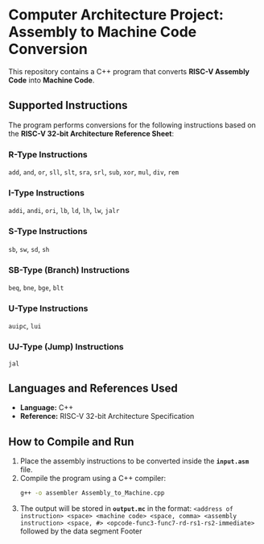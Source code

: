 
# Computer Architecture Project: Assembly to Machine Code Conversion

This repository contains a C++ program that converts **RISC-V Assembly Code** into **Machine Code**.

## Supported Instructions

The program performs conversions for the following instructions based on the **RISC-V 32-bit Architecture Reference Sheet**:

### **R-Type Instructions**  
`add`, `and`, `or`, `sll`, `slt`, `sra`, `srl`, `sub`, `xor`, `mul`, `div`, `rem`

### **I-Type Instructions**  
`addi`, `andi`, `ori`, `lb`, `ld`, `lh`, `lw`, `jalr`

### **S-Type Instructions**  
`sb`, `sw`, `sd`, `sh`

### **SB-Type (Branch) Instructions**  
`beq`, `bne`, `bge`, `blt`

### **U-Type Instructions**  
`auipc`, `lui`

### **UJ-Type (Jump) Instructions**  
`jal`

## Languages and References Used

- **Language:** C++
- **Reference:** RISC-V 32-bit Architecture Specification

## How to Compile and Run

1. Place the assembly instructions to be converted inside the **`input.asm`** file.
2. Compile the program using a C++ compiler:
   ```sh
   g++ -o assembler Assembly_to_Machine.cpp
3. The output will be stored in **`output.mc`** in the format: `<address of instruction> <space> <machine code> <space, comma> <assembly instruction> <space, #> <opcode-func3-func7-rd-rs1-rs2-immediate>` followed by the data segment
Footer
